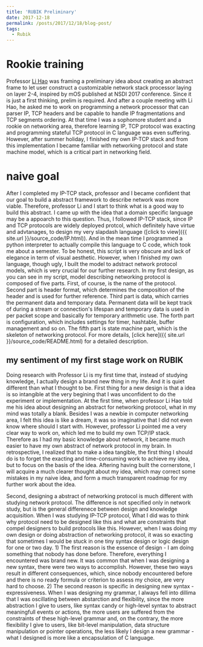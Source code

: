 ```yaml
---
title: 'RUBIK Preliminary'
date: 2017-12-18
permalink: /posts/2017/12/18/blog-post/
tags:
  - Rubik
---
```


Rookie training
======

Professor [Li Hao](http://gr.xjtu.edu.cn/web/hao.li) was framing a preliminary 
idea about creating an abstract frame to let user construct a customizable 
network stack processor laying on layer 2-4, inspired by mOS published at NSDI 
2017 conference. Since it is just a first thinking, prelim is required. And after 
a couple meeting with Li Hao, he asked me to work on programming a network processor
that can parser IP, TCP headers and be capable to handle IP fragmentations and TCP 
segments ordering. At that time I was a sophomore student and a rookie on networking area,
therefore learning IP, TCP protocol was exacting and programming stateful TCP 
protocol in C language was even suffering. However, after summer holiday, I finished my
own IP-TCP stack and from this implementation I became familiar with networking 
protocol and state machine model, which is a critical part in networking field.

naive goal
======

After I completed my IP-TCP stack, professor and I became confident that our goal 
to build a abstract framework to describe network was more viable. Therefore, 
professor Li and I start to think what is a good way to build this abstract. I came up
with the idea that a domain specific language may be a appoarch to this question. 
Thus, I followed IP-TCP stack, since IP and TCP protocols are widely deployed protcol, 
which definitely have virtue and advtanages, to design my very slapdash language
([click to view]({{ site.url }}/source_code/IP.html)). And in the mean time I programmed a python interpreter to actually 
compile this language to C code, which took me about a semester. To be honest, this 
script is very obscure and lack of elegance in term of visual aesthetic. However, 
when I finished my own language, though ugly, I built the model to adstract network 
protocol models, which is very crucial for our further research. In my first design, 
as you can see in my script, model describing networking protocol is composed of 
five parts. First, of course, is the name of the protocol. Second part is header 
format, which determines the composition of the header and is used for further 
reference. Third part is data, which carries the permanent data and temporary data.
Permanent data will be kept track of during a stream or connection's lifespan and 
temporary data is used in per packet scope and basically for temporary arithmetic 
use. The forth part is configuration, which includes settings for timer, hashtable, 
buffer management and so on. The fifth part is state machine part, which is the skeleton 
of networking protocol. For more details, [click here]({{ site.url }}/source_code/README.html) for a detailed description.

my sentiment of my first stage work on RUBIK
------

Doing research with Professor Li is my first time that, instead of studying 
knowledge, I actually design a brand new thing in my life. And it is quiet 
different than what I thought to be. First thing for a new design is that a idea 
is so intangible at the very begining that I was unconfident to do the experiment 
or implementation. At the first time, when professor Li Hao told me his idea about 
designing an abstract for networking protocol, what in my mind was totally a blank. 
Besides I was a newbie in computer networking area, I felt this idea is like a dream, 
it was so imaginative that I did not even know where should I start with. However, 
professor Li pointed me a very clear way to work on, which led me to build my own 
TCP/IP stack. Therefore as I had my basic knowledge about network, it became much 
easier to have my own abstract of network protocol in my brain. In retrospective, 
I realized that to make a idea tangible, the first thing I should do is to forget 
the exacting and time-consuming work to achieve my idea, but to focus on the basis 
of the idea. Aftering having built the cornerstone, I will acquire a much clearer 
thought about my idea, which may correct some mistakes in my naive idea, and form 
a much transparent roadmap for my further work about the idea.

Second, designing a abstract of networking protocol is much different with studying 
network protocol. The difference is not specified only in network study, but is 
the general differenece between design and knowledge acquisition. When I was studying 
IP-TCP protocol, What I did was to think why protocol need to be designed like this and 
what are constraints that compel designers to build protocols like this. However, 
when I was doing my own design or doing abstraction of networking protocol, it was 
so exacting that sometimes I would be stuck in one tiny syntax design or logic design 
for one or two day. 1) The first reason is the essence of design - I am doing something 
that nobody has done before. Therefore, everything I encountered was brand new. 
It was common that when I was designing a new syntax, there were two ways to accomplish. 
However, these two ways result in different consequences, which, since nobody encountered 
before and there is no ready formula or criterion to assess my choice, are very 
hard to choose. 2) The second reason is specific in designing new syntax - expressiveness. 
When I was designing my grammar, I always fell into dillima that I was oscillating between 
abstarction and flexibility, since the more abstraction I give to users, like 
syntax candy or high-level syntax to abstract meaningfull events or actions, the 
more users are suffered from the constraints of these high-level grammar and, on 
the contrary, the more flexibility I give to users, like bit-level manipulation, 
data structure manipulation or pointer operations, the less likely I design a new
grammar - what I designed is more like a encapsulation of C language.